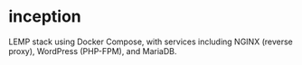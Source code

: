 # inception
LEMP stack using Docker Compose, with services including NGINX (reverse proxy), WordPress (PHP-FPM), and MariaDB.
